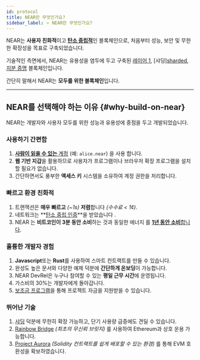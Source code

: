 ```yaml
---
id: protocol
title: NEAR란 무엇인가요?
sidebar_label: ⭐ NEAR란 무엇인가요?
---
```


NEAR는 **사용자 친화적**이고 [**탄소 중립적**](https://near.org/blog/near-climate-neutral-product/)인 블록체인으로, 처음부터 성능, 보안 및 무한한 확장성을 목표로 구축되었습니다.

기술적인 측면에서, NEAR는 유용성을 염두에 두고 구축된 [레이어 1](https://blockchain-comparison.com/blockchain-protocols/), [샤딩][sharded](https://near.org/blog/near-launches-nightshade-sharding-paving-the-way-for-mass-adoption), [지분 증명](https://en.wikipedia.org/wiki/Proof_of_stake) 블록체인입니다.

간단히 말해서 NEAR는 **모두를 위한 블록체인**입니다.

<hr class="subsection" />

## NEAR를 선택해야 하는 이유 {#why-build-on-near}
NEAR는 개발자와 사용자 모두를 위한 성능과 유용성에 중점을 두고 개발되었습니다.

### 사용하기 간편함
1. [**사람이 읽을 수 있는** 계정](./accounts/introduction.md#human-readable-accountsaccount-idmd) (예: `alice.near`) 을 사용 합니다.
2. **웹 기반 지갑**을 활용하므로 사용자가 프로그램이나 브라우저 확장 프로그램을 설치할 필요가 없습니다.
3. 간단하면서도 풍부한 **액세스 키** 시스템을 소유하여 계정 권한을 처리합니다.

### 빠르고 환경 친화적
1. 트랜잭션은 **매우 빠르고** _(~1s)_ **저렴**합니다 _(수수료 < 1¢)_.
2. 네트워크는 **[탄소 중립 인증](https://near.org/blog/the-near-blockchain-is-climate-neutral/)**을 받았습니다 .
3. NEAR 는 **비트코인이 3분 동안 소비**하는 것과 동일한 에너지 를 [**1년 동안 소비**합니다](https://medium.com/nearprotocol/how-near-went-carbon-neutral-e656db96da47#:~:text=The%20firm%20found%20that%20NEAR,PoS%20technology%20instead%20of%20PoW).

### 훌륭한 개발자 경험
1. **Javascript**또는 **Rust**를 사용하여 스마트 컨트랙트를 만들 수 있습니다.
2. 완성도 높은 문서와 다양한 예제 덕분에 **간단하게 온보딩**이 가능합니다.
3. NEAR DevRel은 누구나 참여할 수 있는 **평일 근무 시간**에 운영됩니다.
4. 가스비의 30%는 개발자에게 돌아갑니다.
5. [보조금 프로그램](http://near.org/grants)을 통해 프로젝트 자금을 지원받을 수 있습니다.

### 뛰어난 기술
1. [샤딩](https://near.org/blog/near-launches-nightshade-sharding-paving-the-way-for-mass-adoption) 덕분에 무한히 확장 가능하고, 단기 사용량 급증에도 견딜 수 있습니다.
2. [Rainbow Bridge](https://rainbowbridge.app/transfer) _(최초의 무신뢰 브릿지)_ 를 사용하여 Ethereum과 상호 운용 가능합니다.
3. [Project Aurora](http://www.aurora.dev) _(Solidity 컨트랙트를 쉽게 배포할 수 있는 환경)_ 를 통해 EVM 호환성을 확보하였습니다.
